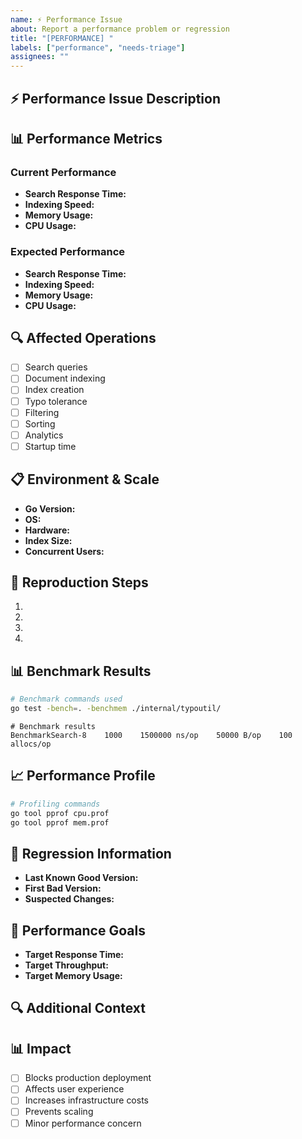 ```yaml
---
name: ⚡ Performance Issue
about: Report a performance problem or regression
title: "[PERFORMANCE] "
labels: ["performance", "needs-triage"]
assignees: ""
---
```


## ⚡ Performance Issue Description

<!-- Describe the performance problem -->

## 📊 Performance Metrics

### Current Performance

- **Search Response Time:** <!-- e.g., 500ms average -->
- **Indexing Speed:** <!-- e.g., 100 docs/second -->
- **Memory Usage:** <!-- e.g., 2GB for 1M documents -->
- **CPU Usage:** <!-- e.g., 80% during search -->

### Expected Performance

- **Search Response Time:** <!-- e.g., <100ms -->
- **Indexing Speed:** <!-- e.g., 1000 docs/second -->
- **Memory Usage:** <!-- e.g., <1GB for 1M documents -->
- **CPU Usage:** <!-- e.g., <50% during search -->

## 🔍 Affected Operations

- [ ] Search queries
- [ ] Document indexing
- [ ] Index creation
- [ ] Typo tolerance
- [ ] Filtering
- [ ] Sorting
- [ ] Analytics
- [ ] Startup time

## 📋 Environment & Scale

- **Go Version:** <!-- e.g., 1.21.0 -->
- **OS:** <!-- e.g., macOS 14.0, Ubuntu 22.04 -->
- **Hardware:** <!-- e.g., 8 CPU cores, 16GB RAM, SSD -->
- **Index Size:** <!-- e.g., 1M documents, 5GB -->
- **Concurrent Users:** <!-- e.g., 100 simultaneous searches -->

## 🧪 Reproduction Steps

1.
2.
3.
4.

## 📊 Benchmark Results

<!-- Include benchmark output if available -->

```bash
# Benchmark commands used
go test -bench=. -benchmem ./internal/typoutil/
```

```
# Benchmark results
BenchmarkSearch-8    1000    1500000 ns/op    50000 B/op    100 allocs/op
```

## 📈 Performance Profile

<!-- If you have profiling data, include it -->

```bash
# Profiling commands
go tool pprof cpu.prof
go tool pprof mem.prof
```

## 🔄 Regression Information

<!-- If this is a performance regression -->

- **Last Known Good Version:** <!-- commit hash or version -->
- **First Bad Version:** <!-- commit hash or version -->
- **Suspected Changes:** <!-- link to commits or PRs -->

## 🎯 Performance Goals

<!-- What performance targets should we aim for? -->

- **Target Response Time:** <!-- e.g., <50ms for 95th percentile -->
- **Target Throughput:** <!-- e.g., 1000 QPS -->
- **Target Memory Usage:** <!-- e.g., <500MB per 100k docs -->

## 🔍 Additional Context

<!-- Any other context about the performance issue -->

## 📊 Impact

- [ ] Blocks production deployment
- [ ] Affects user experience
- [ ] Increases infrastructure costs
- [ ] Prevents scaling
- [ ] Minor performance concern
